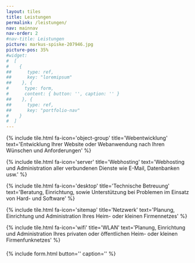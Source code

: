 ```yaml
---
layout: tiles
title: Leistungen
permalink: /leistungen/
nav: mainnav
nav-order: 2
#nav-title: Leistungen
picture: markus-spiske-207946.jpg
picture-pos: 35%
#widget:
#  [
#    {
##      type: ref,
##      key: "loremipsum"
##    }, {
#      type: form,
#      content: { button: '', caption: '' }
##    }, {
##      type: ref,
##      key: "portfolio-nav"
#    }
#  ]
---
```


{% include tile.html fa-icon='object-group' title='Webentwicklung' text='Entwicklung Ihrer Website oder Webanwendung nach Ihren Wünschen und Anforderungen' %}

{% include tile.html fa-icon='server' title='Webhosting' text='Webhosting und Administration aller verbundenen Dienste wie E-Mail, Datenbanken usw.' %}

{% include tile.html fa-icon='desktop' title='Technische Betreuung' text='Beratung, Einrichtung, sowie Unterstützung bei Problemen im Einsatz von Hard- und Software' %}

{% include tile.html fa-icon='sitemap' title='Netzwerk' text='Planung, Einrichtung und Administration Ihres Heim- oder kleinen Firmennetzes' %}

{% include tile.html fa-icon='wifi' title='WLAN' text='Planung, Einrichtung und Administration Ihres privaten oder öffentlichen Heim- oder kleinen Firmenfunknetzes' %}

<div class="tile">
    <i class="fa fa-pencil-square-o" aria-hidden="true"></i>
    <div style="margin:20px 0;">
        {% include form.html button='' caption='' %}
    </div>
</div>
